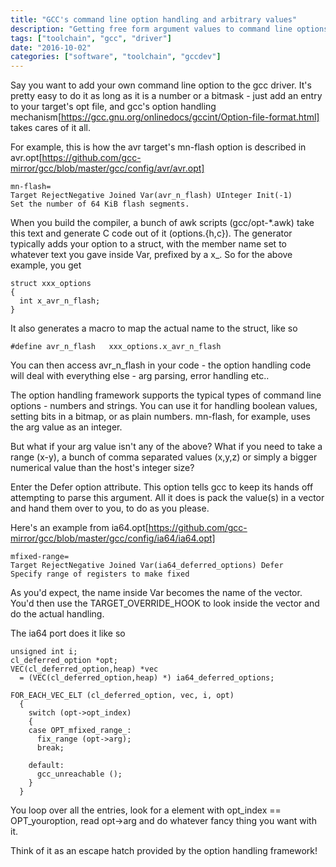 ```yaml
---
title: "GCC's command line option handling and arbitrary values"
description: "Getting free form argument values to command line options to work."
tags: ["toolchain", "gcc", "driver"]
date: "2016-10-02"
categories: ["software", "toolchain", "gccdev"]
---
```


Say you want to add your own command line option to the gcc driver. It's pretty
easy to do it as long as it is a number or a bitmask - just add an entry to your 
target's opt file, and gcc's option handling mechanism[https://gcc.gnu.org/onlinedocs/gccint/Option-file-format.html] 
takes cares of it all.

For example, this is how the avr target's mn-flash option is described in avr.opt[https://github.com/gcc-mirror/gcc/blob/master/gcc/config/avr/avr.opt]

    mn-flash=
    Target RejectNegative Joined Var(avr_n_flash) UInteger Init(-1)
    Set the number of 64 KiB flash segments.

When you build the compiler, a bunch of awk scripts (gcc/opt-*.awk) take this 
text and generate C code out of it (options.{h,c}). The generator typically 
adds your option to a struct, with the member name set to whatever text you 
gave inside Var, prefixed by a x_. So for the above example, you get

    struct xxx_options 
    {
      int x_avr_n_flash;
    }

It also generates a macro to map the actual name to the struct, like so

    #define avr_n_flash   xxx_options.x_avr_n_flash
    
You can then access avr_n_flash in your code - the option handling code will 
deal with everything else - arg parsing, error handling etc..

The option handling framework supports the typical types of command line 
options - numbers and strings. You can use it for handling boolean values, 
setting bits in a bitmap, or as plain numbers. mn-flash, for example, uses 
the arg value as an integer.

But what if your arg value isn't any of the above? What if you need to take 
a range (x-y), a bunch of comma separated values (x,y,z) or simply a bigger
numerical value than the host's integer size?

Enter the Defer option attribute. This option tells gcc to keep its hands off
attempting to parse this argument. All it does is pack the value(s) in a vector
and hand them over to you, to do as you please.

Here's an example from ia64.opt[https://github.com/gcc-mirror/gcc/blob/master/gcc/config/ia64/ia64.opt]

    mfixed-range=
    Target RejectNegative Joined Var(ia64_deferred_options) Defer
    Specify range of registers to make fixed

As you'd expect, the name inside Var becomes the name of the vector. You'd then
use the TARGET_OVERRIDE_HOOK to look inside the vector and do the actual handling.

The ia64 port does it like so


    unsigned int i;
    cl_deferred_option *opt;
    VEC(cl_deferred_option,heap) *vec
      = (VEC(cl_deferred_option,heap) *) ia64_deferred_options;

    FOR_EACH_VEC_ELT (cl_deferred_option, vec, i, opt)
      {
        switch (opt->opt_index)
        {
        case OPT_mfixed_range_:
          fix_range (opt->arg);
          break;

        default:
          gcc_unreachable ();
        }
      }
      
You loop over all the entries, look for a element with 
opt\_index ==  OPT\_youroption, read opt->arg and do whatever fancy thing
you want with it.

Think of it as an escape hatch provided by the option handling framework!
